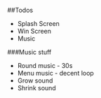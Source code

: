 ##Todos
 * Splash Screen
 * Win Screen
 * Music

###Music stuff
 * Round music - 30s
 * Menu music - decent loop
 * Grow sound
 * Shrink sound
